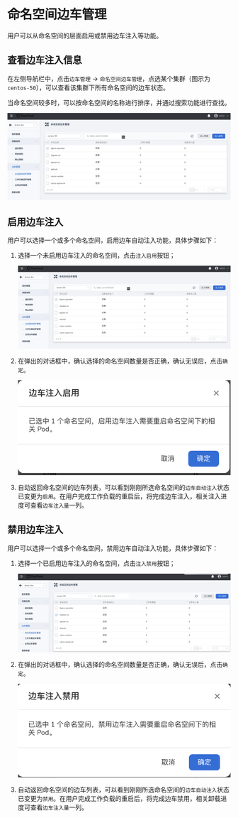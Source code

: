 # 命名空间边车管理

用户可以从命名空间的层面启用或禁用边车注入等功能。

## 查看边车注入信息

在左侧导航栏中，点击`边车管理` -> `命名空间边车管理`，点选某个集群（图示为 `centos-50`），可以查看该集群下所有命名空间的边车状态。

当命名空间较多时，可以按命名空间的名称进行排序，并通过搜索功能进行查找。

![查看边车注入](../../images/ns-sidecar01.png)

## 启用边车注入

用户可以选择一个或多个命名空间，启用边车自动注入功能，具体步骤如下：

1. 选择一个未启用边车注入的命名空间，点击`注入启用`按钮；

    ![查看边车注入](../../images/ns-sidecar01.png)

2. 在弹出的对话框中，确认选择的命名空间数量是否正确，确认无误后，点击`确定`。

    <img src="../../images/ns-sidecar02.png" alt="确认边车注入信息" style="zoom:67%;" />

3. 自动返回命名空间的边车列表，可以看到刚刚所选命名空间的`边车自动注入`状态已变更为`启用`。在用户完成工作负载的重启后，将完成边车注入，相关注入进度可查看`边车注入量`一列。

## 禁用边车注入

用户可以选择一个或多个命名空间，禁用边车自动注入功能，具体步骤如下：

1. 选择一个已启用边车注入的命名空间，点击`注入禁用`按钮；

    ![查看边车注入](../../images/ns-sidecar03.png)

2. 在弹出的对话框中，确认选择的命名空间数量是否正确，确认无误后，点击`确定`。

    <img src="../../images/ns-sidecar04.png" alt="确认边车禁用信息" style="zoom:67%;" />

3. 自动返回命名空间的边车列表，可以看到刚刚所选命名空间的`边车自动注入`状态已变更为`禁用`。在用户完成工作负载的重启后，将完成边车禁用，相关卸载进度可查看`边车注入量`一列。
